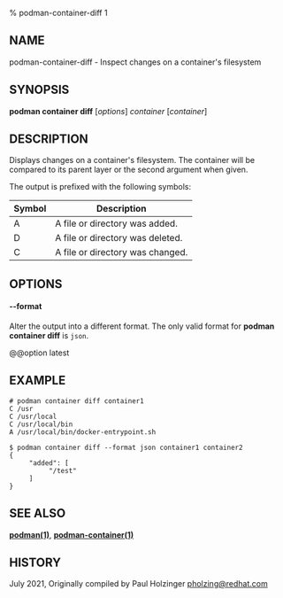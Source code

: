 % podman-container-diff 1

## NAME

podman\-container\-diff - Inspect changes on a container's filesystem

## SYNOPSIS

**podman container diff** [*options*] _container_ [*container*]

## DESCRIPTION

Displays changes on a container's filesystem. The container will be compared to its parent layer or the second argument when given.

The output is prefixed with the following symbols:

| Symbol | Description                      |
| ------ | -------------------------------- |
| A      | A file or directory was added.   |
| D      | A file or directory was deleted. |
| C      | A file or directory was changed. |

## OPTIONS

#### **--format**

Alter the output into a different format. The only valid format for **podman container diff** is `json`.

@@option latest

## EXAMPLE

```
# podman container diff container1
C /usr
C /usr/local
C /usr/local/bin
A /usr/local/bin/docker-entrypoint.sh
```

```
$ podman container diff --format json container1 container2
{
     "added": [
          "/test"
     ]
}
```

## SEE ALSO

**[podman(1)](podman.md)**, **[podman-container(1)](podman-container.md)**

## HISTORY

July 2021, Originally compiled by Paul Holzinger <pholzing@redhat.com>
